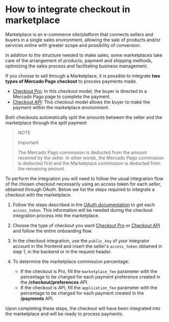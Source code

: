 # How to integrate checkout in marketplace

Marketplace is an e-commerce site/platform that connects sellers and buyers in a single sales environment, allowing the sale of products and/or services online with greater scope and possibility of conversion.

In addition to the structure needed to make sales, some marketplaces take care of the arrangement of products, payment and shipping methods, optimizing the sales process and facilitating business management.

If you choose to sell through a Marketplace, it is possible to integrate **two types of Mercado Pago checkout** to process payments made.

* [Checkout Pro](https://www.mercadopago[FAKER][URL][DOMAIN]/developers/en/guides/online-payments/checkout-pro/introduction): In this checkout model, the buyer is directed to a Mercado Pago page to complete the payment.
* [Checkout API](https://www.mercadopago[FAKER][URL][DOMAIN]/developers/en/guides/online-payments/checkout-api/introduction): This checkout model allows the buyer to make the payment within the marketplace environment.

Both checkouts automatically split the amounts between the seller and the marketplace through the _split_ payment

> NOTE
>
> Important
>
> The Mercado Pago commission is deducted from the amount received by the seller. In other words, the Mercado Pago commission is deducted first and the Marketplace commission is deducted from the remaining amount.

To perform the integration you will need to follow the usual integration flow of the chosen checkout necessarily using an access token for each seller, obtained through OAuth. Below we list the steps required to integrate a checkout with the marketplace.

1. Follow the steps described in the [OAuth documentation](https://www.mercadopago[FAKER][URL][DOMAIN]/developers/en/guides/security/oauth/introduction) to get each `access_token`. This information will be needed during the checkout integration process into the marketplace.
2. Choose the type of checkout you want [Checkout Pro](https://www.mercadopago[FAKER][URL][DOMAIN]/developers/en/guides/online-payments/checkout-pro/introduction) or [Checkout API](https://www.mercadopago[FAKER][URL][DOMAIN]/developers/en/guides/online-payments/checkout-api/introduction) and follow the entire onboarding flow.
3. In the checkout integration, use the `public_key` of your integrator account in the frontend and insert the seller's `access_token` obtained in step 1, in the backend or in the request header.
4. To determine the marketplace commission percentage:

    - If the checkout is Pro, fill the `marketplace_fee` parameter with the percentage to be charged for each payment preference created in the **/checkout/preferences** API.
    - If the checkout is API, fill the `application_fee` parameter with the percentage to be charged for each payment created in the **/payments** API.

Upon completing these steps, the checkout will have been integrated into the marketplace and will be ready to process payments.
